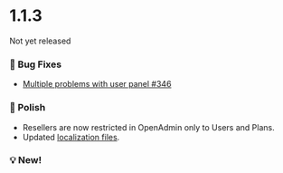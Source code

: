 # 1.1.3

Not yet released


### 🐛 Bug Fixes
- [Multiple problems with user panel #346](https://github.com/stefanpejcic/OpenPanel/issues/346)

### 💅 Polish
- Resellers are now restricted in OpenAdmin only to Users and Plans.
- Updated [localization files](https://github.com/stefanpejcic/openpanel-translations/blob/main/en-us/messages.pot).

### 💡 New!

